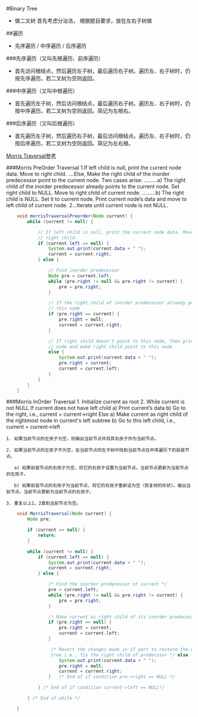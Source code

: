 #Binary Tree
- 做二叉树 首先考虑分治法， 根据题目要求，放在左右子树做


##遍历
- 先序遍历 / 中序遍历 / 后序遍历

###先序遍历（又叫先根遍历、前序遍历）
- 首先访问根结点，然后遍历左子树，最后遍历右子树。遍历左、右子树时，仍按先序遍历。若二叉树为空则返回。

###中序遍历（又叫中根遍历）
- 首先遍历左子树，然后访问根结点，最后遍历右子树。遍历左、右子树时，仍按中序遍历。若二叉树为空则返回。简记为左根右。

###后序遍历（又叫后根遍历）
- 首先遍历左子树，然后遍历右子树，最后访问根结点。遍历左、右子树时，仍按后序遍历。若二叉树为空则返回。简记为左右根。

[Morris Traversal参考](http://www.cnblogs.com/AnnieKim/archive/2013/06/15/MorrisTraversal.html)

###Morris PreOrder Traversal
	1.If left child is null, print the current node data. Move to right child.
	….Else, Make the right child of the inorder predecessor point to the current node. Two cases arise:
	………a) The right child of the inorder predecessor already points to the current node. Set right child to NULL. Move to right child of current node.
	………b) The right child is NULL. Set it to current node. Print current node’s data and move to left child of current node.
	2...Iterate until current node is not NULL.


```java
    void morrisTraversalPreorder(Node current) {
        while (current != null) {

            // If left child is null, print the current node data. Move to
            // right child.
            if (current.left == null) {
                System.out.print(current.data + " ");
                current = current.right;
            } else {

                // Find inorder predecessor
                Node pre = current.left;
                while (pre.right != null && pre.right != current) {
                    pre = pre.right;
                }

                // If the right child of inorder predecessor already points to
                // this node
                if (pre.right == current) {
                    pre.right = null;
                    current = current.right;
                }

                // If right child doesn't point to this node, then print this
                // node and make right child point to this node
                else {
                    System.out.print(current.data + " ");
                    pre.right = current;
                    current = current.left;
                }
            }
        }
    }
```

###Morris InOrder Traversal
	1. Initialize current as root
	2. While current is not NULL
	   If current does not have left child
	      a) Print current’s data
	      b) Go to the right, i.e., current = current->right
	   Else
	      a) Make current as right child of the rightmost node in current's left subtree
	      b) Go to this left child, i.e., current = current->left

	1. 如果当前节点的左孩子为空，则输出当前节点并将其右孩子作为当前节点。

	2. 如果当前节点的左孩子不为空，在当前节点的左子树中找到当前节点在中序遍历下的前驱节点。

	   a) 如果前驱节点的右孩子为空，将它的右孩子设置为当前节点。当前节点更新为当前节点的左孩子。

	   b) 如果前驱节点的右孩子为当前节点，将它的右孩子重新设为空（恢复树的形状）。输出当前节点。当前节点更新为当前节点的右孩子。

	3. 重复以上1、2直到当前节点为空。

```java
    void MorrisTraversal(Node current) {
        Node pre;

        if (current == null) {
            return;
        }

        while (current != null) {
            if (current.left == null) {
                System.out.print(current.data + " ");
                current = current.right;
            } else {

                /* Find the inorder predecessor of current */
                pre = current.left;
                while (pre.right != null && pre.right != current) {
                    pre = pre.right;
                }

                /* Make current as right child of its inorder predecessor */
                if (pre.right == null) {
                    pre.right = current;
                    current = current.left;
                }

                 /* Revert the changes made in if part to restore the original
                 tree i.e., fix the right child of predecssor */ else {
                 	System.out.print(current.data + " ");
                    pre.right = null;
                    current = current.right;
                }   /* End of if condition pre->right == NULL */

            } /* End of if condition current->left == NULL*/

        } /* End of while */

    }
```
